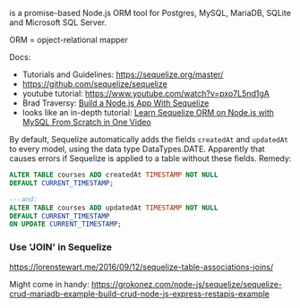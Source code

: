 is a promise-based Node.js ORM tool for Postgres, MySQL, MariaDB, SQLite and Microsoft SQL Server.

ORM = opject-relational mapper

Docs: 
- Tutorials and Guidelines: https://sequelize.org/master/
- https://github.com/sequelize/sequelize
- youtube tutorial: https://www.youtube.com/watch?v=pxo7L5nd1gA
- Brad Traversy: [Build a Node.js App With Sequelize](https://www.youtube.com/watch?v=bOHysWYMZM0&list=PLillGF-RfqbZyLc9sMQ72_u3FW9fVxo1p)
- looks like an in-depth tutorial: [Learn Sequelize ORM on Node.js with MySQL From Scratch in One Video](https://www.youtube.com/watch?v=pxo7L5nd1gA)



By default, Sequelize automatically adds the fields `createdAt` and `updatedAt` to every model, using the data type DataTypes.DATE. Apparently that causes errors if Sequelize is applied to a table without these fields.
Remedy: 
```sql
ALTER TABLE courses ADD createdAt TIMESTAMP NOT NULL
DEFAULT CURRENT_TIMESTAMP;

---and:
ALTER TABLE courses ADD updatedAt TIMESTAMP NOT NULL
DEFAULT CURRENT_TIMESTAMP
ON UPDATE CURRENT_TIMESTAMP;
```

### Use 'JOIN' in Sequelize
https://lorenstewart.me/2016/09/12/sequelize-table-associations-joins/


Might come in handy: https://grokonez.com/node-js/sequelize/sequelize-crud-mariadb-example-build-crud-node-js-express-restapis-example